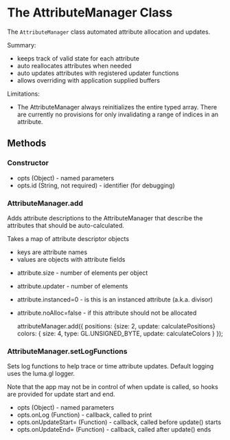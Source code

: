 # The AttributeManager Class

The `AttributeManager` class automated attribute allocation and updates.

Summary:
- keeps track of valid state for each attribute
- auto reallocates attributes when needed
- auto updates attributes with registered updater functions
- allows overriding with application supplied buffers

Limitations:
- The AttributeManager always reinitializes the entire typed array.
  There are currently no provisions for only invalidating a range of
  indices in an attribute.

## Methods

### Constructor

* opts (Object) - named parameters
* opts.id (String, not required) - identifier (for debugging)

### AttributeManager.add

Adds attribute descriptions to the AttributeManager that describe
the attributes that should be auto-calculated.

Takes a map of attribute descriptor objects
- keys are attribute names
- values are objects with attribute fields

* attribute.size - number of elements per object
* attribute.updater - number of elements
* attribute.instanced=0 - is this is an instanced attribute (a.k.a. divisor)
* attribute.noAlloc=false - if this attribute should not be allocated

    attributeManager.add({
      positions: {size: 2, update: calculatePositions}
      colors: {
        size: 4,
        type: GL.UNSIGNED_BYTE,
        update: calculateColors
      }
    });

### AttributeManager.setLogFunctions

Sets log functions to help trace or time attribute updates.
Default logging uses the luma.gl logger.

Note that the app may not be in control of when update is called,
so hooks are provided for update start and end.

* opts (Object) - named parameters
* opts.onLog (Function) - callback, called to print
* opts.onUpdateStart= (Function) - callback, called before update() starts
* opts.onUpdateEnd= (Function) - callback, called after update() ends
